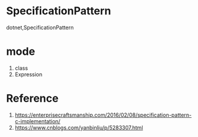 # SpecificationPattern
dotnet,SpecificationPattern

# mode
1. class
2. Expression


# Reference
1. https://enterprisecraftsmanship.com/2016/02/08/specification-pattern-c-implementation/
2. https://www.cnblogs.com/yanbinliu/p/5283307.html
